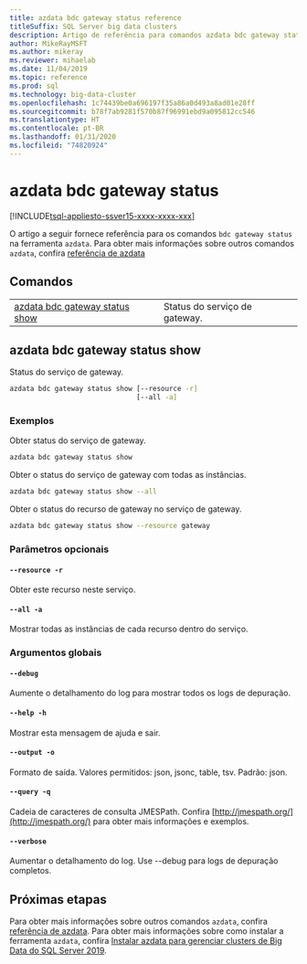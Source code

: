 ```yaml
---
title: azdata bdc gateway status reference
titleSuffix: SQL Server big data clusters
description: Artigo de referência para comandos azdata bdc gateway status.
author: MikeRayMSFT
ms.author: mikeray
ms.reviewer: mihaelab
ms.date: 11/04/2019
ms.topic: reference
ms.prod: sql
ms.technology: big-data-cluster
ms.openlocfilehash: 1c74439be0a696197f35a86a0d493a8ad01e28ff
ms.sourcegitcommit: b78f7ab9281f570b87f96991ebd9a095812cc546
ms.translationtype: HT
ms.contentlocale: pt-BR
ms.lasthandoff: 01/31/2020
ms.locfileid: "74820924"
---
```

# <a name="azdata-bdc-gateway-status"></a>azdata bdc gateway status

[!INCLUDE[tsql-appliesto-ssver15-xxxx-xxxx-xxx](../includes/tsql-appliesto-ssver15-xxxx-xxxx-xxx.md)]  

O artigo a seguir fornece referência para os comandos `bdc gateway status` na ferramenta `azdata`. Para obter mais informações sobre outros comandos `azdata`, confira [referência de azdata](reference-azdata.md)

## <a name="commands"></a>Comandos
|     |     |
| --- | --- |
[azdata bdc gateway status show](#azdata-bdc-gateway-status-show) | Status do serviço de gateway.
## <a name="azdata-bdc-gateway-status-show"></a>azdata bdc gateway status show
Status do serviço de gateway.
```bash
azdata bdc gateway status show [--resource -r] 
                               [--all -a]
```
### <a name="examples"></a>Exemplos
Obter status do serviço de gateway.
```bash
azdata bdc gateway status show
```
Obter o status do serviço de gateway com todas as instâncias.
```bash
azdata bdc gateway status show --all
```
Obter o status do recurso de gateway no serviço de gateway.
```bash
azdata bdc gateway status show --resource gateway
```
### <a name="optional-parameters"></a>Parâmetros opcionais
#### `--resource -r`
Obter este recurso neste serviço.
#### `--all -a`
Mostrar todas as instâncias de cada recurso dentro do serviço.
### <a name="global-arguments"></a>Argumentos globais
#### `--debug`
Aumente o detalhamento do log para mostrar todos os logs de depuração.
#### `--help -h`
Mostrar esta mensagem de ajuda e sair.
#### `--output -o`
Formato de saída.  Valores permitidos: json, jsonc, table, tsv.  Padrão: json.
#### `--query -q`
Cadeia de caracteres de consulta JMESPath. Confira [http://jmespath.org/](http://jmespath.org/) para obter mais informações e exemplos.
#### `--verbose`
Aumentar o detalhamento do log. Use --debug para logs de depuração completos.

## <a name="next-steps"></a>Próximas etapas

Para obter mais informações sobre outros comandos `azdata`, confira [referência de azdata](reference-azdata.md). Para obter mais informações sobre como instalar a ferramenta `azdata`, confira [Instalar azdata para gerenciar clusters de Big Data do SQL Server 2019](deploy-install-azdata.md).
